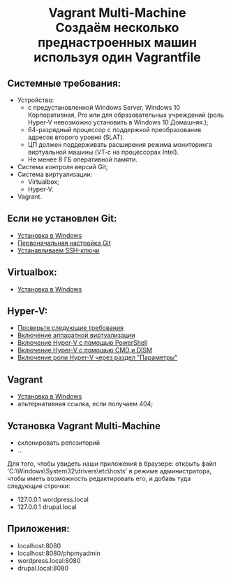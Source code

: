 <h1 align="center">
	<a  href="#vagrant" class="anchor" name="start"></a>
  Vagrant Multi-Machine<br />Создаём несколько преднастроенных машин используя один Vagrantfile
</h1>

## Системные требования:
- Устройство:
  - с предустановленной Windows Server, Windows 10 Корпоративная, Pro или для образовательных учреждений (роль Hyper-V невозможно установить в Windows 10 Домашняя.);
  - 64-разрядный процессор с поддержкой преобразования адресов второго уровня (SLAT).
  - ЦП должен поддерживать расширения режима мониторинга виртуальной машины (VT-c на процессорах Intel).
  - Не менее 8 ГБ оперативной памяти.
- Система контроля версий Git;
- Система виртуализации:
  - Virtualbox;
  - Hyper-V.
- Vagrant.

## Если не установлен Git:
- [Установка в Windows](https://github.com/My-PP/readme)
- [Первоначальная настройка Git](https://github.com/My-PP/readme)
- [Устанавливаем SSH-ключи](https://github.com/My-PP/readme)

## Virtualbox:
- [Установка в Windows](https://github.com/My-PP/readme)

## Hyper-V:
- [Проверьте следующие требования](https://github.com/My-PP/readme)
- [Включение аппаратной виртуализации](https://github.com/My-PP/readme)
- [Включение Hyper-V с помощью PowerShell](https://github.com/My-PP/readme)
- [Включение Hyper-V с помощью CMD и DISM](https://github.com/My-PP/readme)
- [Включение роли Hyper-V через раздел "Параметры"](https://github.com/My-PP/readme)

## Vagrant
- [Установка в Windows](https://github.com/My-PP/readme)
- альтернативная ссылка, если получаем 404;

## Установка Vagrant Multi-Machine
- склонировать репозиторий
- ...

Для того, чтобы увидеть наши приложения в браузере: открыть файл 'C:\Windows\System32\drivers\etc\hosts' в режиме администратора, чтобы иметь возможность редактировать его, и добавь туда следующие строчки: <br />
- 127.0.0.1 wordpress.local
- 127.0.0.1 drupal.local

## Приложения:
- localhost:8080
- localhost:8080/phpmyadmin
- wordpress.local:8080
- drupal.local:8080